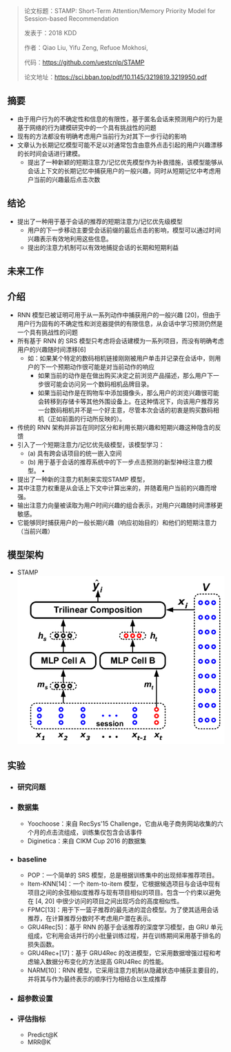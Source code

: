 > 论文标题：STAMP: Short-Term Attention/Memory Priority Model for Session-based Recommendation
>
> 发表于：2018 KDD
>
> 作者：Qiao Liu, Yifu Zeng, Refuoe Mokhosi,
>
> 代码：https://github.com/uestcnlp/STAMP
>
> 论文地址：https://sci.bban.top/pdf/10.1145/3219819.3219950.pdf

## 摘要

- 由于用户行为的不确定性和信息的有限性，基于匿名会话来预测用户的行为是基于网络的行为建模研究中的一个具有挑战性的问题
- 现有的方法都没有明确考虑用户当前行为对其下一步行动的影响
- 文章认为长期记忆模型可能不足以对通常包含由意外点击引起的用户兴趣漂移的长时间会话进行建模。
  - 提出了一种新颖的短期注意力/记忆优先模型作为补救措施，该模型能够从会话上下文的长期记忆中捕获用户的一般兴趣，同时从短期记忆中考虑用户当前的兴趣最后点击次数

## 结论

- 提出了一种用于基于会话的推荐的短期注意力/记忆优先级模型
  - 用户的下一步移动主要受会话前缀的最后点击的影响，模型可以通过时间兴趣表示有效地利用这些信息。 
  - 提出的注意力机制可以有效地捕捉会话的长期和短期利益

## 未来工作

## 介绍

-  RNN 模型已被证明可用于从一系列动作中捕获用户的一般兴趣  [20]，但由于用户行为固有的不确定性和浏览器提供的有限信息，从会话中学习预测仍然是一个具有挑战性的问题
- 所有基于 RNN 的 SRS 模型只考虑将会话建模为一系列项目，而没有明确考虑用户的兴趣随时间漂移[6]
  - 如：如果某个特定的数码相机链接刚刚被用户单击并记录在会话中，则用户的下一个预期动作很可能是对当前动作的响应
    - 如果当前的动作是在做出购买决定之前浏览产品描述，那么用户下一步很可能会访问另一个数码相机品牌目录。  
    - 如果当前动作是在购物车中添加摄像头，那么用户的浏览兴趣很可能会转移到存储卡等其他外围设备上。在这种情况下，向该用户推荐另一台数码相机并不是一个好主意，尽管本次会话的初衷是购买数码相机（正如前面的行动所反映的）。
- 传统的 RNN 架构并非旨在同时区分和利用长期兴趣和短期兴趣这种隐含的反馈
- 引入了一个短期注意力/记忆优先级模型，该模型学习：
  - (a) 具有跨会话项目的统一嵌入空间
  -  (b)  用于基于会话的推荐系统中的下一步点击预测的新型神经注意力模型。 •
-  提出了一种新的注意力机制来实现STAMP  模型，
  - 其中注意力权重是从会话上下文中计算出来的，并随着用户当前的兴趣而增强。
  - 输出注意力向量被读取为用户时间兴趣的组合表示，对用户兴趣随时间漂移更敏感。
  - 它能够同时捕获用户的一般长期兴趣（响应初始目的）和他们的短期注意力（当前兴趣）

## 模型架构

- STAMP
  <img src="img/1.png" alt="1" style="zoom:80%;" />

## 实验

- ### 研究问题

- ### 数据集

  - Yoochoose：来自 RecSys'15 Challenge，它由从电子商务网站收集的六个月的点击流组成，训练集仅包含会话事件
  - Diginetica：来自 CIKM Cup 2016 的数据集

- ### baseline

  - POP：一个简单的  SRS 模型，总是根据训练集中的出现频率推荐项目。 
  - Item-KNN[14]：一个 item-to-item  模型，它根据候选项目与会话中现有项目之间的余弦相似度推荐与现有项目相似的项目。包含一个约束以避免在 [4, 20]  中很少访问的项目之间出现巧合的高度相似性。
  - FPMC[13]：用于下一篮子推荐的最先进的混合模型。为了使其适用会话推荐，在计算推荐分数时不考虑用户潜在表示。
  - GRU4Rec[5]：基于  RNN 的基于会话推荐的深度学习模型，由 GRU 单元组成，它利用会话并行的小批量训练过程，并在训练期间采用基于排名的损失函数。 
  -  GRU4Rec+[17]：基于 GRU4Rec 的改进模型，它采用数据增强过程和考虑输入数据分布变化的方法提高 GRU4Rec 的性能。 
  - NARM[10]：RNN 模型，它采用注意力机制从隐藏状态中捕获主要目的，并将其与作为最终表示的顺序行为相结合以生成推荐

- ### 超参数设置

- ### 评估指标

  - Predict@K
  - MRR@K